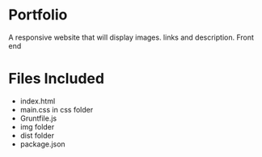 # Portfolio
A responsive website that will display images. links and description.
Front end 

# Files Included

* index.html
* main.css in css folder
* Gruntfile.js
* img folder
* dist folder
* package.json
